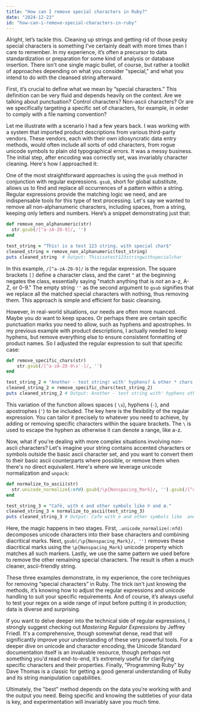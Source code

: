 ```yaml
---
title: "How can I remove special characters in Ruby?"
date: "2024-12-23"
id: "how-can-i-remove-special-characters-in-ruby"
---
```


Alright, let’s tackle this. Cleaning up strings and getting rid of those pesky special characters is something I've certainly dealt with more times than I care to remember. In my experience, it’s often a precursor to data standardization or preparation for some kind of analysis or database insertion. There isn't one single magic bullet, of course, but rather a toolkit of approaches depending on what you consider "special," and what you intend to do with the cleansed string afterward.

First, it’s crucial to define what we mean by “special characters.” This definition can be very fluid and depends heavily on the context. Are we talking about punctuation? Control characters? Non-ascii characters? Or are we specifically targeting a specific set of characters, for example, in order to comply with a file naming convention?

Let me illustrate with a scenario I had a few years back. I was working with a system that imported product descriptions from various third-party vendors. These vendors, each with their own idiosyncratic data entry methods, would often include all sorts of odd characters, from rogue unicode symbols to plain old typographical errors. It was a messy business. The initial step, after encoding was correctly set, was invariably character cleaning. Here's how I approached it:

One of the most straightforward approaches is using the `gsub` method in conjunction with regular expressions. `gsub`, short for global substitute, allows us to find and replace all occurrences of a pattern within a string. Regular expressions provide the matching logic we need, and are indispensable tools for this type of text processing. Let's say we wanted to remove all non-alphanumeric characters, including spaces, from a string, keeping only letters and numbers. Here’s a snippet demonstrating just that:

```ruby
def remove_non_alphanumeric(str)
  str.gsub(/[^a-zA-Z0-9]/, '')
end

test_string = "This! is a test 123 string. with special char$"
cleaned_string = remove_non_alphanumeric(test_string)
puts cleaned_string  # Output: Thisisatest123stringwithspecialchar
```

In this example, `/[^a-zA-Z0-9]/` is the regular expression. The square brackets `[]` define a character class, and the caret `^` at the beginning negates the class, essentially saying "match anything that is *not* an a-z, A-Z, or 0-9." The empty string `''` as the second argument to `gsub` signifies that we replace all the matched special characters with nothing, thus removing them. This approach is simple and efficient for basic cleansing.

However, in real-world situations, our needs are often more nuanced. Maybe you *do* want to keep spaces. Or perhaps there are certain specific punctuation marks you need to allow, such as hyphens and apostrophes. In my previous example with product descriptions, I actually needed to keep hyphens, but remove everything else to ensure consistent formatting of product names. So I adjusted the regular expression to suit that specific case:

```ruby
def remove_specific_chars(str)
    str.gsub(/[^a-zA-Z0-9\s'-]/, '')
end

test_string_2 = "Another - test string! with' hyphens? & other * chars."
cleaned_string_2 = remove_specific_chars(test_string_2)
puts cleaned_string_2 # Output: Another - test string with' hyphens other  chars
```

This variation of the function allows spaces ( `\s`), hyphens (`-`), and apostrophes (`'`) to be included. The key here is the flexibility of the regular expression. You can tailor it precisely to whatever you need to achieve, by adding or removing specific characters within the square brackets. The `\` is used to escape the hyphen as otherwise it can denote a range, like a-z.

Now, what if you're dealing with more complex situations involving non-ascii characters? Let's imagine your string contains accented characters or symbols outside the basic ascii character set, and you want to convert them to their basic ascii counterparts where possible, or remove them when there's no direct equivalent. Here's where we leverage unicode normalization and `unpack`:

```ruby
def normalize_to_ascii(str)
  str.unicode_normalize(:nfd).gsub(/\p{Nonspacing_Mark}/, '').gsub(/[^a-zA-Z0-9\s'-]/, '')
end

test_string_3 = "Café, with é and other symbols like © and æ."
cleaned_string_3 = normalize_to_ascii(test_string_3)
puts cleaned_string_3 # Output: Cafe with e and other symbols like  and .
```

Here, the magic happens in two stages. First, `.unicode_normalize(:nfd)` decomposes unicode characters into their base characters and combining diacritical marks. Next, `gsub(/\p{Nonspacing_Mark}/, '')` removes these diacritical marks using the `\p{Nonspacing_Mark}` unicode property which matches all such markers. Lastly, we use the same pattern we used before to remove the other remaining special characters. The result is often a much cleaner, ascii-friendly string.

These three examples demonstrate, in my experience, the core techniques for removing “special characters” in Ruby. The trick isn't just knowing the methods, it’s knowing how to adjust the regular expressions and unicode handling to suit your specific requirements. And of course, it’s always useful to test your regex on a wide range of input before putting it in production; data is diverse and surprising.

If you want to delve deeper into the technical side of regular expressions, I strongly suggest checking out *Mastering Regular Expressions* by Jeffrey Friedl. It's a comprehensive, though somewhat dense, read that will significantly improve your understanding of these very powerful tools. For a deeper dive on unicode and character encoding, the Unicode Standard documentation itself is an invaluable resource, though perhaps not something you'd read end-to-end, it’s extremely useful for clarifying specific characters and their properties. Finally, "Programming Ruby" by Dave Thomas is a classic for getting a good general understanding of Ruby and its string manipulation capabilities.

Ultimately, the "best" method depends on the data you’re working with and the output you need. Being specific and knowing the subtleties of your data is key, and experimentation will invariably save you much time.
